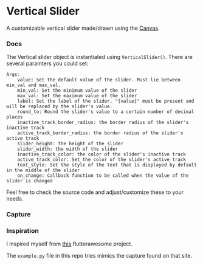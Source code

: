 # Vertical Slider

A customizable vertical slider made/drawn using the [Canvas](https://flet.dev/docs/controls/canvas).

### Docs
The Vertical slider object is instantiated using `VerticalSlider()`. There are several paramters you could set: 

```
Args:
    value: Set the default value of the slider. Must lie between min_val and max_val.
    min_val: Set the minimum value of the slider
    max_val: Set the maximum value of the slider
    label: Set the label of the slider. "{value}" must be present and will be replaced by the slider's value.
    round_to: Round the slider's value to a certain number of decimal places
    inactive_track_border_radius: the border radius of the slider's inactive track
    active_track_border_radius: the border radius of the slider's active track
    slider_height: the height of the slider
    slider_width: the width of the slider
    inactive_track_color: the color of the slider's inactive track
    active_track_color: Set the color of the slider's active track
    text_style: Set the style of the text that is displayed by default in the middle of the slider
    on_change: Callback function to be called when the value of the slider is changed
```

Feel free to check the source code and adjust/customize these to your needs.


### Capture



### Inspiration
I inspired myself from [this](https://flutterawesome.com/flutter-vertical-slider-widget-to-customize-the-appearance-of-the-slider/) flutterawesome project. 

The `example.py` file in this repo tries mimics the capture found on that site.